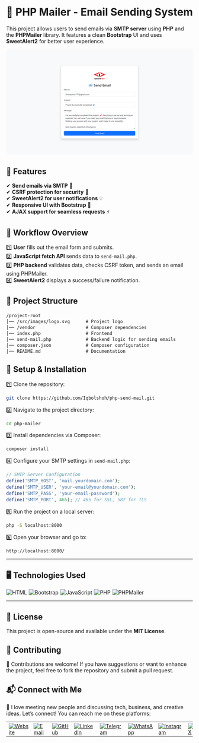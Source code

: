 # 📧 PHP Mailer - Email Sending System

This project allows users to send emails via **SMTP server** using **PHP** and the **PHPMailer** library. It features a clean **Bootstrap** UI and uses **SweetAlert2** for better user experience.

![Banner](src/images/banner.png)

## 📌 Features
✔ **Send emails via SMTP** 📧  
✔ **CSRF protection for security** 🔐  
✔ **SweetAlert2 for user notifications** 💡  
✔ **Responsive UI with Bootstrap** 🎨  
✔ **AJAX support for seamless requests** ⚡

## 🎯 Workflow Overview
1️⃣ **User** fills out the email form and submits.  
2️⃣ **JavaScript fetch API** sends data to `send-mail.php`.  
3️⃣ **PHP backend** validates data, checks CSRF token, and sends an email using PHPMailer.  
4️⃣ **SweetAlert2** displays a success/failure notification.  

## 📂 Project Structure
```
/project-root
│── /src/images/logo.svg      # Project logo
│── /vendor                   # Composer dependencies
│── index.php                 # Frontend
│── send-mail.php             # Backend logic for sending emails
│── composer.json             # Composer configuration
│── README.md                 # Documentation
```

## 🚀 Setup & Installation

1️⃣ Clone the repository:
```bash
git clone https://github.com/Iqbolshoh/php-send-mail.git
```

2️⃣ Navigate to the project directory:
```bash
cd php-mailer
```

3️⃣ Install dependencies via Composer:
```bash
composer install
```

4️⃣ Configure your SMTP settings in `send-mail.php`:
```php
// SMTP Server Configuration
define('SMTP_HOST', 'mail.yourdomain.com');
define('SMTP_USER', 'your-email@yourdomain.com');
define('SMTP_PASS', 'your-email-password');
define('SMTP_PORT', 465); // 465 for SSL, 587 for TLS
```

5️⃣ Run the project on a local server:
```bash
php -S localhost:8000
```

6️⃣ Open your browser and go to:
```
http://localhost:8000/
```
---

## 🖥 Technologies Used
<div style="display: flex; flex-wrap: wrap; gap: 5px;">
    <img src="https://img.shields.io/badge/HTML-%23F06529.svg?style=for-the-badge&logo=html5&logoColor=white" alt="HTML">
    <img src="https://img.shields.io/badge/Bootstrap-%237952B3.svg?style=for-the-badge&logo=bootstrap&logoColor=white" alt="Bootstrap">
    <img src="https://img.shields.io/badge/JavaScript-%23323330.svg?style=for-the-badge&logo=javascript&logoColor=%23F7DF1E" alt="JavaScript">
    <img src="https://img.shields.io/badge/PHP-%23777BB4.svg?style=for-the-badge&logo=php&logoColor=white" alt="PHP">
    <img src="https://img.shields.io/badge/PHPMailer-%23777BB4.svg?style=for-the-badge&logo=php&logoColor=white" alt="PHPMailer">
</div>

---

## 📜 License
This project is open-source and available under the **MIT License**.

## 🤝 Contributing  
🎯 Contributions are welcome! If you have suggestions or want to enhance the project, feel free to fork the repository and submit a pull request.

## 📬 Connect with Me  
💬 I love meeting new people and discussing tech, business, and creative ideas. Let’s connect! You can reach me on these platforms:

<div align="center">
  <table>
    <tr>
      <td>
        <a href="https://iqbolshoh.uz" target="_blank">
          <img src="https://img.icons8.com/color/48/domain.png" 
               height="40" width="40" alt="Website" title="Website" />
        </a>
      </td>
      <td>
        <a href="mailto:iilhomjonov777@gmail.com" target="_blank">
          <img src="https://github.com/gayanvoice/github-active-users-monitor/blob/master/public/images/icons/gmail.svg"
               height="40" width="40" alt="Email" title="Email" />
        </a>
      </td>
      <td>
        <a href="https://github.com/iqbolshoh" target="_blank">
          <img src="https://raw.githubusercontent.com/rahuldkjain/github-profile-readme-generator/master/src/images/icons/Social/github.svg"
               height="40" width="40" alt="GitHub" title="GitHub" />
        </a>
      </td>
      <td>
        <a href="https://www.linkedin.com/in/iqbolshoh/" target="_blank">
          <img src="https://github.com/gayanvoice/github-active-users-monitor/blob/master/public/images/icons/linkedin.svg"
               height="40" width="40" alt="LinkedIn" title="LinkedIn" />
        </a>
      </td>
      <td>
        <a href="https://t.me/iqbolshoh_777" target="_blank">
          <img src="https://github.com/gayanvoice/github-active-users-monitor/blob/master/public/images/icons/telegram.svg"
               height="40" width="40" alt="Telegram" title="Telegram" />
        </a>
      </td>
      <td>
        <a href="https://wa.me/998997799333" target="_blank">
          <img src="https://github.com/gayanvoice/github-active-users-monitor/blob/master/public/images/icons/whatsapp.svg"
               height="40" width="40" alt="WhatsApp" title="WhatsApp" />
        </a>
      </td>
      <td>
        <a href="https://instagram.com/iqbolshoh_777" target="_blank">
          <img src="https://raw.githubusercontent.com/rahuldkjain/github-profile-readme-generator/master/src/images/icons/Social/instagram.svg"
               height="40" width="40" alt="Instagram" title="Instagram" />
        </a>
      </td>
      <td>
        <a href="https://x.com/iqbolshoh_777" target="_blank">
          <img src="https://img.shields.io/badge/X-000000?style=for-the-badge&logo=x&logoColor=white"
               height="40" width="40" alt="X" title="X (Twitter)" />
        </a>
      </td>
      <td>
        <a href="https://www.youtube.com/@Iqbolshoh_777" target="_blank">
          <img src="https://raw.githubusercontent.com/rahuldkjain/github-profile-readme-generator/master/src/images/icons/Social/youtube.svg"
               height="40" width="40" alt="YouTube" title="YouTube" />
        </a>
      </td>
    </tr>
  </table>
</div>
